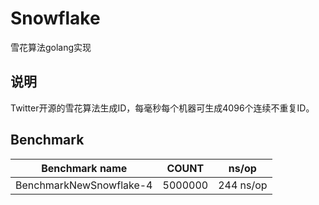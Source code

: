 # Snowflake

雪花算法golang实现

## 说明

Twitter开源的雪花算法生成ID，每毫秒每个机器可生成4096个连续不重复ID。

## Benchmark

| Benchmark name          | COUNT   | ns/op     |
| ----------------------- | ------- | --------- |
| BenchmarkNewSnowflake-4 | 5000000 | 244 ns/op |
